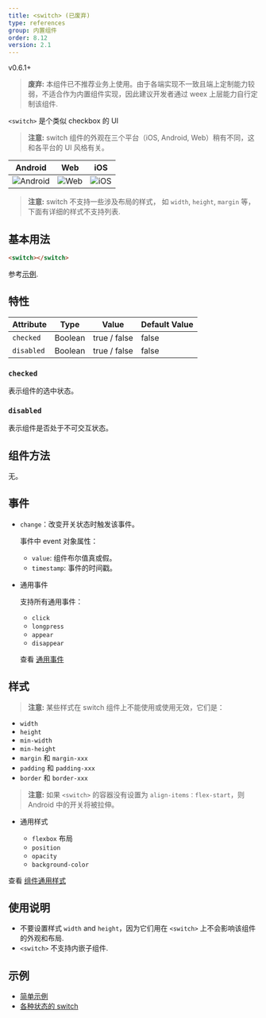 ```yaml
---
title: <switch> (已废弃)
type: references
group: 内置组件
order: 8.12
version: 2.1
---
```


<span class="weex-version">v0.6.1+</span>

> **废弃:** 本组件已不推荐业务上使用。由于各端实现不一致且端上定制能力较弱，不适合作为内置组件实现，因此建议开发者通过 weex 上层能力自行定制该组件.

`<switch>` 是个类似 checkbox 的 UI 

> **注意:** switch 组件的外观在三个平台（iOS, Android, Web）稍有不同，这和各平台的 UI 风格有关。

| Android | Web | iOS |
| -------- | --- | --- |
| ![Android](https://img.alicdn.com/tfs/TB1xIEqnfDH8KJjy1XcXXcpdXXa-314-242.png) | ![Web](https://img.alicdn.com/tfs/TB1ugX2k5qAXuNjy1XdXXaYcVXa-308-276.png) | ![iOS](https://img.alicdn.com/tfs/TB1t3X2k5qAXuNjy1XdXXaYcVXa-318-270.png) |

> **注意:** switch 不支持一些涉及布局的样式， 如 `width`, `height`, `margin` 等，下面有详细的样式不支持列表.

## 基本用法

```html
<switch></switch>
```

参考[示例](http://dotwe.org/vue/00f4b68b3a86360df1f38728fd0b4a1f).

## 特性

| Attribute     | Type   | Value                      | Default Value |
| ------------- | ------ | -------------------------- | ------------- |
| `checked`     | Boolean |   true / false            | false         |
| `disabled`    | Boolean |   true / false            | false         |


### `checked`

表示组件的选中状态。

### `disabled`

表示组件是否处于不可交互状态。


## 组件方法

无。

## 事件

- `change`：改变开关状态时触发该事件。

  事件中 event 对象属性：

  - `value`: 组件布尔值真或假。
  - `timestamp`: 事件的时间戳。

- 通用事件

  支持所有通用事件：

  - `click`
  - `longpress`
  - `appear`
  - `disappear`

  查看 [通用事件](../common-event.html)

## 样式

> **注意:** 某些样式在 switch 组件上不能使用或使用无效，它们是：

- `width`
- `height`
- `min-width`
- `min-height`
- `margin` 和 `margin-xxx`  
- `padding` 和 `padding-xxx`
- `border` 和 `border-xxx`

> **注意:** 如果 `<switch>` 的容器没有设置为 `align-items：flex-start`，则 Android 中的开关将被拉伸。

- 通用样式

  - `flexbox` 布局
  - `position`
  - `opacity`
  - `background-color`

查看 [组件通用样式](../common-style.html)


## 使用说明

- 不要设置样式 `width` and `height`，因为它们用在 `<switch>` 上不会影响该组件的外观和布局.
- `<switch>` 不支持内嵌子组件.

## 示例

- [简单示例](http://dotwe.org/vue/00f4b68b3a86360df1f38728fd0b4a1f)
- [各种状态的 switch](http://dotwe.org/vue/9068f28ba80e871d89dabb9fccff5cc6)
